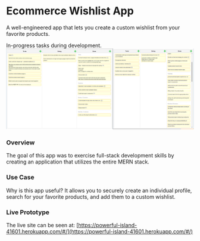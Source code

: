 # Ecommerce Wishlist App
A well-engineered app that lets you create a custom wishlist from your favorite products.

In-progress tasks during development.
![Screenshot](https://raw.githubusercontent.com/amcavinue/ecommerce-wishlist/master/kanbanflow-combined.jpg)

### Overview
The goal of this app was to exercise full-stack development skills by creating an application that utilizes the entire MERN stack.

### Use Case
Why is this app useful? It allows you to securely create an individual profile, search for your favorite products, and add them to a custom wishlist.

### Live Prototype
The live site can be seen at: [https://powerful-island-41601.herokuapp.com/#/](https://powerful-island-41601.herokuapp.com/#/)